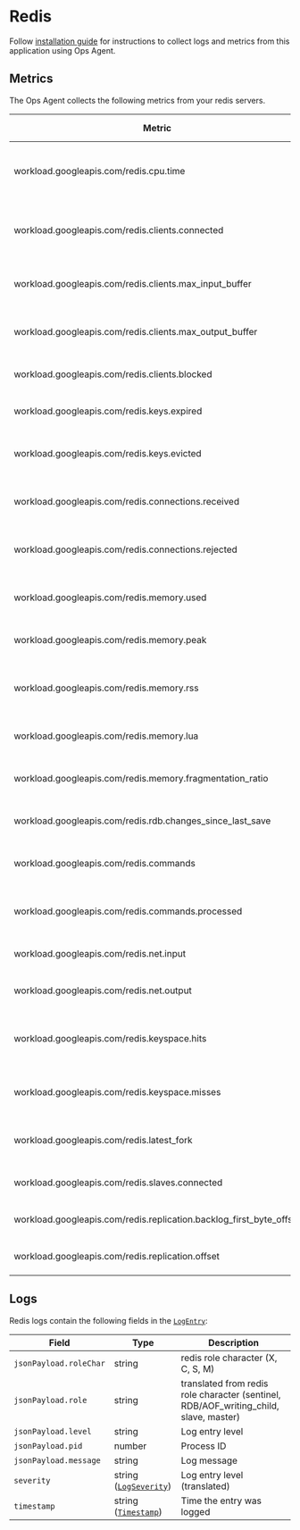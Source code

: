 # Redis

Follow [installation guide](https://cloud.google.com/stackdriver/docs/solutions/agents/ops-agent/third-party/redis)
for instructions to collect logs and metrics from this application using Ops Agent.

## Metrics

The Ops Agent collects the following metrics from your redis servers.

| Metric                                                              | Data Type | Unit    | Labels | Description |
| ---                                                                 | ---       | ---     | ---    | ---         |
| workload.googleapis.com/redis.cpu.time                              | sum       | s       | state  | System CPU consumed by the Redis server in seconds since server start |
| workload.googleapis.com/redis.clients.connected                     | gauge     | 1       |        | Number of client connections (excluding connections from replicas) |
| workload.googleapis.com/redis.clients.max_input_buffer              | gauge     | 1       |        | Biggest input buffer among current client connections |
| workload.googleapis.com/redis.clients.max_output_buffer             | gauge     | 1       |        | Longest output list among current client connections |
| workload.googleapis.com/redis.clients.blocked                       | gauge     | 1       |        | Number of clients pending on a blocking call |
| workload.googleapis.com/redis.keys.expired                          | sum       | 1       |        | Total number of key expiration events |
| workload.googleapis.com/redis.keys.evicted                          | sum       | 1       |        | Number of evicted keys due to maxmemory limit |
| workload.googleapis.com/redis.connections.received                  | sum       | 1       |        | Total number of connections accepted by the server |
| workload.googleapis.com/redis.connections.rejected                  | sum       | 1       |        | Number of connections rejected because of maxclients limit |
| workload.googleapis.com/redis.memory.used                           | gauge     | by      |        | Total number of bytes allocated by Redis using its allocator |
| workload.googleapis.com/redis.memory.peak                           | gauge     | by      |        | Peak memory consumed by Redis (in bytes) |
| workload.googleapis.com/redis.memory.rss                            | gauge     | by      |        | Number of bytes that Redis allocated as seen by the operating system |
| workload.googleapis.com/redis.memory.lua                            | gauge     | by      |        | Number of bytes used by the Lua engine |
| workload.googleapis.com/redis.memory.fragmentation_ratio            | gauge     | 1       |        | Ratio between used_memory_rss and used_memory |
| workload.googleapis.com/redis.rdb.changes_since_last_save           | gauge     | 1       |        | Number of changes since the last dump |
| workload.googleapis.com/redis.commands                              | gauge     | {ops}/s |        | Number of commands processed per second |
| workload.googleapis.com/redis.commands.processed                    | sum       | 1       |        | Total number of commands processed by the server |
| workload.googleapis.com/redis.net.input                             | sum       | by      |        | The total number of bytes read from the network |
| workload.googleapis.com/redis.net.output                            | sum       | by      |        | The total number of bytes written to the network |
| workload.googleapis.com/redis.keyspace.hits                         | sum       | 1       |        | Number of successful lookup of keys in the main dictionary |
| workload.googleapis.com/redis.keyspace.misses                       | sum       | 1       |        | Number of failed lookup of keys in the main dictionary |
| workload.googleapis.com/redis.latest_fork                           | guage     | us      |        | Duration of the latest fork operation in microseconds |
| workload.googleapis.com/redis.slaves.connected                      | gauge     | 1       |        | Number of connected replicas |
| workload.googleapis.com/redis.replication.backlog_first_byte_offset | gauge     | 1       |        | The master offset of the replication backlog buffer |
| workload.googleapis.com/redis.replication.offset                    | gauge     | 1       |        | The server's current replication o

## Logs

Redis logs contain the following fields in the [`LogEntry`](https://cloud.google.com/logging/docs/reference/v2/rest/v2/LogEntry):

| Field | Type | Description |
| ---   | ---- | ----------- |
| `jsonPayload.roleChar` | string | redis role character (X, C, S, M) |
| `jsonPayload.role` | string | translated from redis role character (sentinel, RDB/AOF_writing_child, slave, master) |
| `jsonPayload.level` | string | Log entry level |
| `jsonPayload.pid` | number | Process ID |
| `jsonPayload.message` | string | Log message |
| `severity` | string ([`LogSeverity`](https://cloud.google.com/logging/docs/reference/v2/rest/v2/LogEntry#LogSeverity)) | Log entry level (translated) |
| `timestamp` | string ([`Timestamp`](https://developers.google.com/protocol-buffers/docs/reference/google.protobuf#google.protobuf.Timestamp)) | Time the entry was logged |
